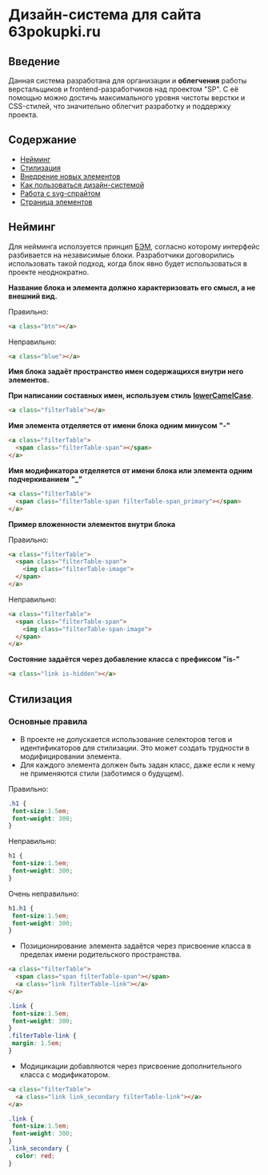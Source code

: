 # Дизайн-система для сайта 63pokupki.ru



## Введение
  Данная система разработана для организации и **облегчения** работы верстальщиков и frontend-разработчиков над проектом "SP". 
  С её помощью можно достичь максимального уровня чистоты верстки и CSS-стилей, что значительно облегчит разработку и поддержку   проекта.


## Содержание

-  [Нейминг](http://webdesign.ru.net)
-  [Стилизация](http://webdesign.ru.net)
-  [Внедрение новых элементов](http://webdesign.ru.net)
-  [Как пользоваться дизайн-системой](http://webdesign.ru.net)
-  [Работа с svg-спрайтом](http://webdesign.ru.net)
-  [Страница элементов](http://webdesign.ru.net)

## Нейминг 
  Для нейминга исползуется принцип [БЭМ](https://ru.bem.info/methodology/quick-start/#%D0%B2%D0%B2%D0%B5%D0%B4%D0%B5%D0%BD%D0%B8%D0%B5), согласно которому интерфейс разбивается на независимые блоки. Разработчики договорились использовать такой подход, когда блок явно будет использоваться в проекте неоднократно.

**Название блока и элемента должно характеризовать его смысл, а не внешний вид.**

Правильно:
```html
<a class="btn"></a>
```
Неправильно:
```html
<a class="blue"></a>
```

**Имя блока задаёт пространство имен содержащихся внутри него элементов.**


**При написании составных имен, используем стиль** **[lowerCamelCase](https://ru.wikipedia.org/wiki/CamelCase)**.

```html
<a class="filterTable"></a>
```

**Имя элемента отделяется от имени блока одним минусом** **"-"**

```html
<a class="filterTable">
  <span class="filterTable-span"></span>
</a>
```

**Имя модификатора отделяется от имени блока или элемента одним подчеркиванием** **"_"**

```html
<a class="filterTable">
  <span class="filterTable-span filterTable-span_primary"></span>
</a>
```
**Пример вложенности элементов внутри блока**

Правильно:
```html
<a class="filterTable">
  <span class="filterTable-span">
    <img class="filterTable-image">
  </span>
</a>
```
Неправильно:
```html
<a class="filterTable">
  <span class="filterTable-span">
    <img class="filterTable-span-image">
  </span>
</a>
```

**Состояние задаётся через добавление класса с префиксом "is-"**

```html
<a class="link is-hidden"></a>
```
## Стилизация
### Основные правила
- В проекте не допускается использование селекторов тегов и идентификаторов для стилизации. Это может создать трудности в модифицировании элемента.
- Для каждого элемента должен быть задан класс, даже если к нему не применяются стили (заботимся о будущем).

Правильно:
```css
.h1 {
 font-size:1.5em;
 font-weight: 300;
}
```
Неправильно:
```css
h1 {
 font-size:1.5em;
 font-weight: 300;
}
```
Очень неправильно:
```css
h1.h1 {
 font-size:1.5em;
 font-weight: 300;
}
```
- Позиционирование элемента задаётся через присвоение класса в пределах имени родительского пространства.
```html
<a class="filterTable">
  <span class="span filterTable-span"></span>
  <a class="link filterTable-link"></a>
</a>
```
```css
.link {
 font-size:1.5em;
 font-weight: 300;
}
.filterTable-link {
 margin: 1.5em;
}
```
- Модицикации добавляются через присвоение дополнительного класса с модификатором.
```html
<a class="filterTable">
  <a class="link link_secondary filterTable-link"></a>
</a>
```
```css
.link {
 font-size:1.5em;
 font-weight: 300;
}
.link_secondary {
  color: red;
}
```
